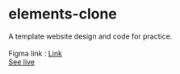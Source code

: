 # elements-clone
A template website design and code for practice.<br><br>
Figma link : <a href="https://www.figma.com/file/n9sLSh7I4rNI36F3IaXdR2/Elements-Template?node-id=0%3A1">Link</a><br>
<a href="https://deshmukh-ankit.github.io/elements-clone/">See live</a>
